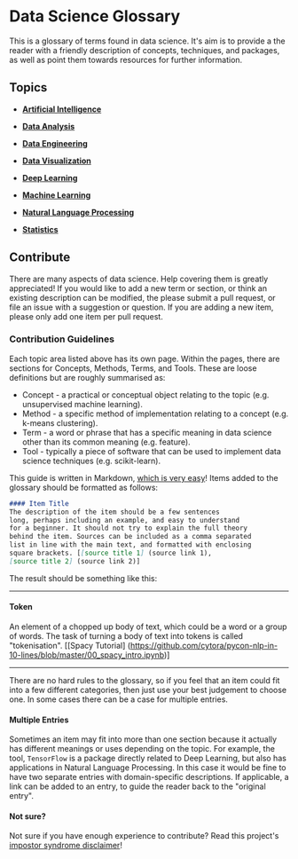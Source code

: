 Data Science Glossary
=====================

This is a glossary of terms found in data science. It's aim is to provide a the reader with a friendly description of concepts, techniques, and packages, as well as point them towards resources for further information.

## Topics

- [**Artificial Intelligence**](ai/ai.md)

- [**Data Analysis**](data-analysis/data-analysis.md)

- [**Data Engineering**](data-eng/data-eng.md)

- [**Data Visualization**](data-viz/data-viz.md)

- [**Deep Learning**](deep-learning/deep-learning.md)

- [**Machine Learning**](ml/ml.md)

- [**Natural Language Processing**](nlp/nlp.md)

- [**Statistics**](stats/stats.md)


## Contribute

There are many aspects of data science. Help covering them is greatly appreciated! If you would like to add a new term or section, or think an existing description can be modified, the please submit a pull request, or file an issue with a suggestion or question. If you are adding a new item, please only add one item per pull request.

### Contribution Guidelines

Each topic area listed above has its own page. Within the pages, there are sections for Concepts, Methods, Terms, and Tools. These are loose definitions but are roughly summarised as:

- Concept - a practical or conceptual object relating to the topic (e.g. unsupervised machine learning).
- Method - a specific method of implementation relating to a concept (e.g. k-means clustering).
- Term - a word or phrase that has a specific meaning in data science other than its common meaning (e.g. feature).
- Tool - typically a piece of software that can be used to implement data science techniques (e.g. scikit-learn).

This guide is written in Markdown, [which is very easy](https://github.com/adam-p/markdown-here/wiki/Markdown-Cheatsheet)! Items added to the glossary should be formatted as follows:

~~~markdown
#### Item Title
The description of the item should be a few sentences
long, perhaps including an example, and easy to understand
for a beginner. It should not try to explain the full theory
behind the item. Sources can be included as a comma separated 
list in line with the main text, and formatted with enclosing
square brackets. [[source title 1] (source link 1), 
[source title 2] (source link 2)]
~~~

The result should be something like this:

---

#### Token  
An element of a chopped up body of text, which could be a word or a group of words. The task of turning a body of text into tokens is called "tokenisation". [[Spacy Tutorial]
(https://github.com/cytora/pycon-nlp-in-10-lines/blob/master/00_spacy_intro.ipynb)]

---

There are no hard rules to the glossary, so if you feel that an item could fit into a few different categories, then just use your best judgement to choose one. In some cases there can be a case for multiple entries.

#### Multiple Entries

Sometimes an item may fit into more than one section because it actually has different meanings or uses depending on the topic. For example, the tool, `TensorFlow` is a package directly related to Deep Learning, but also has applications in Natural Language Processing. In this case it would be fine to have two separate entries with domain-specific descriptions. If applicable, a link can be added to an entry, to guide the reader back to the "original entry".

#### Not sure?

Not sure if you have enough experience to contribute? Read this project's [impostor syndrome disclaimer](impostor-syndrome-disclaimer.md)!